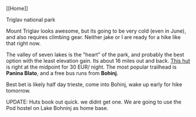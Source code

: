 [[Home]]

Triglav national park

Mount Triglav looks awesome, but its going to be very cold (even in June), and also requires climbing gear. Neither jake or I are ready for a hike like that right now. 

The valley of seven lakes is the "heart" of the park, and probably the best option with the least elevation gain. Its about 16 miles out and back. [This hut](https://sedmera.si/) is right at the midpoint for 30 EUR/ night. The most popular trailhead is **Panina Blato**, and a free bus runs from **Bohinj**. 

Best bet is likely half day trieste, come into Bohinj, wake up early for hike tomorrow.

UPDATE: Huts book out quick. we didnt get one. We are going to use the Pod hostel on Lake Bohninj as home base. 

